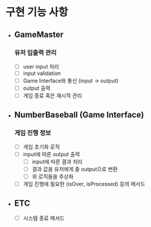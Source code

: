 # 구현 기능 사항
- ## GameMaster
  ### 유저 입출력 관리
  - [ ] user input 처리
  - [ ] input validation
  - [ ] Game Interface와 통신 (input -> output)
  - [ ] output 출력
  - [ ] 게임 종료 혹은 재시작 관리

- ## NumberBaseball (Game Interface)
  ### 게임 진행 정보
  - [ ] 게임 초기화 로직
  - [ ] input에 따른 output 출력
    - [ ] input에 따른 결과 처리
    - [ ] 결과 값을 유저에게 줄 output으로 변환
    - [ ] 위 로직들을 추상화
  - [ ] 게임 진행에 필요한 (isOver, isProcessed) 등의 메서드

- ## ETC
  - [ ] 시스템 종료 메서드
